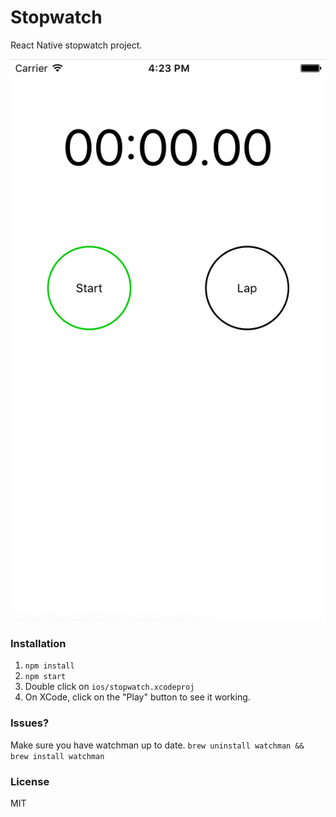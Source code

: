 Stopwatch
====

React Native stopwatch project.

![Stopwatch](https://raw.githubusercontent.com/alejandronanez/stopwatch/master/stopwatch.gif)

### Installation
1. `npm install`
2. `npm start`
3. Double click on `ios/stopwatch.xcodeproj`
4. On XCode, click on the "Play" button to see it working.

### Issues?
Make sure you have watchman up to date.
`brew uninstall watchman && brew install watchman`

### License
MIT
